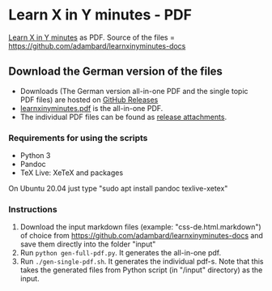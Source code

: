 # Learn X in Y minutes - PDF

[Learn X in Y minutes](http://learnxinyminutes.com) as PDF. Source of the files = https://github.com/adambard/learnxinyminutes-docs

## Download the German version of the files

* Downloads (The German version all-in-one PDF and the single topic PDF files) are hosted on [GitHub Releases](https://github.com/fake4d/learnxinyminutes-pdf/releases/tag/v2020.09.25)
* [learnxinyminutes.pdf](https://github.com/fake4d/learnxinyminutes-pdf/releases/tag/v2020.09.25/learnxinyminutes.pdf) is the all-in-one PDF.
* The individual PDF files can be found as [release attachments](https://github.com/fake4d/learnxinyminutes-pdf/releases/tag/v2020.09.25).

### Requirements for using the scripts

* Python 3
* Pandoc
* TeX Live: XeTeX and packages

On Ubuntu 20.04 just type "sudo apt install pandoc texlive-xetex"

### Instructions

1. Download the input markdown files (example: "css-de.html.markdown") of choice from https://github.com/adambard/learnxinyminutes-docs and save them directly into the folder "input"
2. Run `python gen-full-pdf.py`. It generates the all-in-one pdf. 
3. Run `./gen-single-pdf.sh`. It generates the individual pdf-s. Note that this takes the generated files from Python script (in "/input" directory) as the input.
